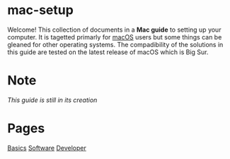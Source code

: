 # mac-setup

Welcome! This collection of documents in a **Mac guide** to setting up your computer. It is tagetted primarly for [macOS](https://en.wikipedia.org/wiki/MacOS) users but some things can be gleaned for other operating systems. The compadibility of the solutions in this guide are tested on the latest release of macOS which is Big Sur.

# Note

*This guide is still in its creation*

# Pages

  [Basics](https://github.com/harrisongoeldner/mac-setup/blob/main/BASICS.md)
  [Software]()
  [Developer](https://github.com/harrisongoeldner/mac-setup/blob/main/Developer.md)

